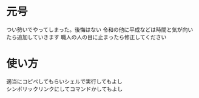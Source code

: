 # 元号
つい勢いでやってしまった。後悔はない
令和の他に平成などは時間と気が向いたら追加していきます
職人の人の目に止まったら修正してください

# 使い方
適当にコピペしてもらいシェルで実行してもよし  
シンボリックリンクにしてコマンドかしてもよし
